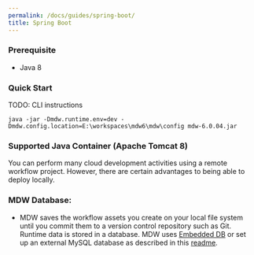 ```yaml
---
permalink: /docs/guides/spring-boot/
title: Spring Boot
---
```


### Prerequisite
  - Java 8
  
### Quick Start
  TODO: CLI instructions
  
```
java -jar -Dmdw.runtime.env=dev -Dmdw.config.location=E:\workspaces\mdw6\mdw\config mdw-6.0.04.jar
```
  
### Supported Java Container (Apache Tomcat 8)  
You can perform many cloud development activities using a remote workflow project.  However, there are certain advantages to being able to deploy locally.  

### MDW Database:
- MDW saves the workflow assets you create on your local file system until you commit them to a version control repository such as Git.  Runtime data is stored in a database. MDW uses [Embedded DB](https://github.com/CenturyLinkCloud/mdw/blob/master/mdw-workflow/assets/com/centurylink/mdw/db/readme.md) or set up an external MySQL database as described in this [readme](https://github.com/CenturyLinkCloud/mdw/blob/master/mdw/database/mysql/readme.txt).
